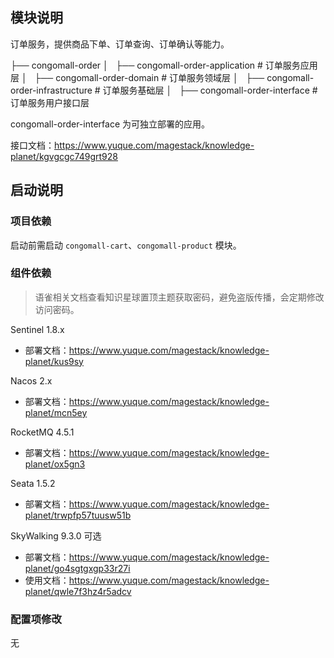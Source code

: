 
## 模块说明

订单服务，提供商品下单、订单查询、订单确认等能力。

├── congomall-order
│   ├── congomall-order-application  # 订单服务应用层
│   ├── congomall-order-domain  # 订单服务领域层
│   ├── congomall-order-infrastructure  # 订单服务基础层
│   ├── congomall-order-interface  # 订单服务用户接口层

congomall-order-interface 为可独立部署的应用。

接口文档：https://www.yuque.com/magestack/knowledge-planet/kgvgcgc749grt928

## 启动说明

### 项目依赖

启动前需启动 `congomall-cart`、`congomall-product` 模块。

### 组件依赖

> 语雀相关文档查看知识星球置顶主题获取密码，避免盗版传播，会定期修改访问密码。

Sentinel 1.8.x

- 部署文档：https://www.yuque.com/magestack/knowledge-planet/kus9sy

Nacos 2.x

- 部署文档：https://www.yuque.com/magestack/knowledge-planet/mcn5ey

RocketMQ 4.5.1

- 部署文档：https://www.yuque.com/magestack/knowledge-planet/ox5gn3

Seata 1.5.2

- 部署文档：https://www.yuque.com/magestack/knowledge-planet/trwpfp57tuusw51b

SkyWalking 9.3.0 可选

- 部署文档：https://www.yuque.com/magestack/knowledge-planet/go4sgtgxgp33r27i
- 使用文档：https://www.yuque.com/magestack/knowledge-planet/qwle7f3hz4r5adcv

### 配置项修改

无

